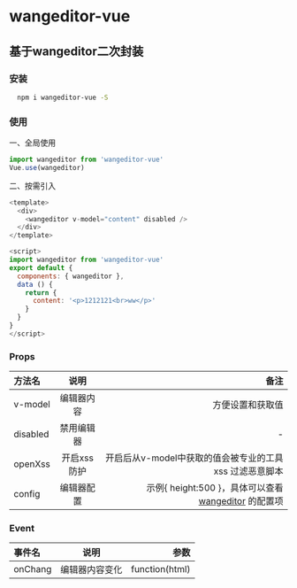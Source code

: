 # wangeditor-vue

## 基于wangeditor二次封装

### 安装

``` bash
  npm i wangeditor-vue -S
```

### 使用

一、全局使用

```javascript
import wangeditor from 'wangeditor-vue'
Vue.use(wangeditor)
```

二、按需引入
```javascript
<template>
  <div>
    <wangeditor v-model="content" disabled />
  </div>
</template>

<script>
import wangeditor from 'wangeditor-vue'
export default {
  components: { wangeditor },
  data () {
    return {
      content: '<p>1212121<br>ww</p>'
    }
  }
}
</script>

```

### Props
| 方法名       | 说明 |         备注 |
| :--------- | :--: | -----------: |
| v-model    |  编辑器内容  | 方便设置和获取值 |
| disabled   |  禁用编辑器  |   - |
| openXss    |  开启xss防护  | 开启后从v-model中获取的值会被专业的工具 xss 过滤恶意脚本 |
| config     |编辑器配置|  示例{ height:500 }，具体可以查看 [wangeditor](https://doc.wangeditor.com/) 的配置项 |

### Event
| 事件名       | 说明 |         参数 |
| :--------- | :--: | -----------: |
| onChang    |  编辑器内容变化  | function(html) |

